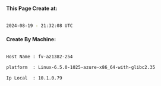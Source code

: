 
   
#### This Page Create at:

```bash

2024-08-19 - 21:32:08 UTC

```

#### Create By Machine:

```bash

Host Name : fv-az1382-254

platform  : Linux-6.5.0-1025-azure-x86_64-with-glibc2.35

Ip Local  : 10.1.0.79

```

